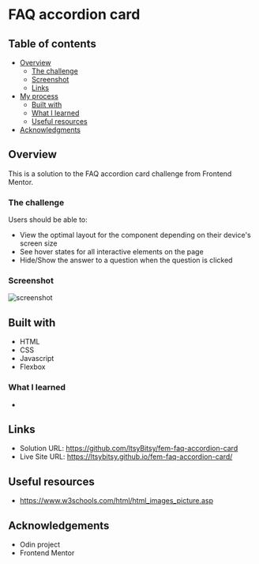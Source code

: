 # FAQ accordion card
 
## Table of contents

- [Overview](#overview)
  - [The challenge](#the-challenge)
  - [Screenshot](#screenshot)
  - [Links](#links)
- [My process](#my-process)
  - [Built with](#built-with)
  - [What I learned](#what-i-learned)
  - [Useful resources](#useful-resources)
- [Acknowledgments](#acknowledgments)

## Overview

This is a solution to the FAQ accordion card challenge from Frontend Mentor.

### The challenge

Users should be able to:

- View the optimal layout for the component depending on their device's screen size
- See hover states for all interactive elements on the page
- Hide/Show the answer to a question when the question is clicked

### Screenshot

![screenshot](https://github.com/ltsyBitsy/fem-faq-accordion-card/blob/main/images/screenshot.jpg)

## Built with

  * HTML
  * CSS
  * Javascript
  * Flexbox

### What I learned

* 


## Links

* Solution URL: https://github.com/ltsyBitsy/fem-faq-accordion-card
* Live Site URL: https://ltsybitsy.github.io/fem-faq-accordion-card/

## Useful resources

* https://www.w3schools.com/html/html_images_picture.asp

## Acknowledgements

* Odin project
* Frontend Mentor
